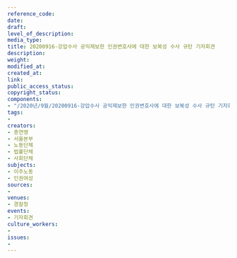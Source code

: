 ```yaml
---
reference_code: 
date: 
draft: 
level_of_description: 
media_type: 
title: 20200916-강압수사 공익제보한 인권변호사에 대한 보복성 수사 규탄 기자회견
description: 
weight: 
modified_at: 
created_at: 
link: 
public_access_status: 
copyright_status: 
components:
- "/2020년/9월/20200916-강압수사 공익제보한 인권변호사에 대한 보복성 수사 규탄 기자회견/_5D_0265.jpg"
tags:
- 
creators:
- 총연맹
- 서울본부
- 노동단체
- 법률단체
- 사회단체
subjects:
- 이주노동
- 인권여성
sources:
- 
venues:
- 경찰청
events:
- 기자회견
culture_workers:
- 
issues:
- 
---
```

